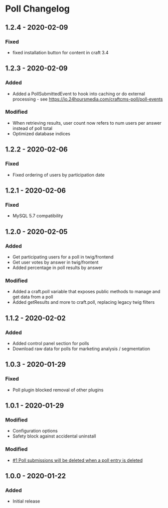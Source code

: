 # Poll Changelog

## 1.2.4 - 2020-02-09
### Fixed
- fixed installation button for content in craft 3.4

## 1.2.3 - 2020-02-09

### Added
- Added a PollSubmittedEvent to hook into caching or do external processing - see https://io.24hoursmedia.com/craftcms-poll/poll-events

### Modified
- When retrieving results, user count now refers to num users per answer instead of poll total
- Optimized database indices

## 1.2.2 - 2020-02-06

### Fixed
- Fixed ordering of users by participation date

## 1.2.1 - 2020-02-06

### Fixed
- MySQL 5.7 compatibility

## 1.2.0 - 2020-02-05

### Added
- Get participating users for a poll in twig/frontend
- Get user votes by answer in twig/frontent
- Added percentage in poll results by answer

### Modified
- Added a craft.poll variable that exposes public methods to manage and get data from a poll
- Added getResults and more to craft.poll, replacing legacy twig filters

## 1.1.2 - 2020-02-02

### Added
- Added control panel section for polls
- Download raw data for polls for marketing analysis / segmentation

## 1.0.3 - 2020-01-29

### Fixed
- Poll plugin blocked removal of other plugins

## 1.0.1 - 2020-01-29

### Modified
- Configuration options
- Safety block against accidental uninstall

### Modified
- [#1 Poll submissions will be deleted when a poll entry is deleted](https://github.com/24hoursmedia-craftcms/poll/issues/1)

## 1.0.0 - 2020-01-22
### Added
- Initial release
